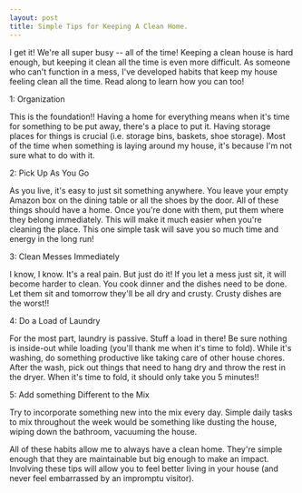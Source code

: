 ```yaml
---
layout: post
title: Simple Tips for Keeping A Clean Home.
---  
```


I get it! We're all super busy -- all of the time! Keeping a clean house is hard enough, but keeping it clean all the time is even more difficult. As someone who can't function in a mess, I've developed habits that keep my house feeling clean all the time. Read along to learn how you can too!  

1: Organization   

This is the foundation!! Having a home for everything means when it's time for something to be put away, there's a place to put it. Having storage places for things is crucial (i.e. storage bins, baskets, shoe storage). Most of the time when something is laying around my house, it's because I'm not sure what to do with it. 

2: Pick Up As You Go

As you live, it's easy to just sit something anywhere. You leave your empty Amazon box on the dining table or all the shoes by the door. All of these things should have a home. Once you're done with them, put them where they belong immediately. This will make it much easier when you're cleaning the place. This one simple task will save you so much time and energy in the long run!

3: Clean Messes Immediately

I know, I know. It's a real pain. But just do it! If you let a mess just sit, it will become harder to clean. You cook dinner and the dishes need to be done. Let them sit and tomorrow they'll be all dry and crusty. Crusty dishes are the worst!! 

4: Do a Load of Laundry

For the most part, laundry is passive. Stuff a load in there! Be sure nothing is inside-out while loading (you'll thank me when it's time to fold). While it's washing, do something productive like taking care of other house chores. After the wash, pick out things that need to hang dry and throw the rest in the dryer. When it's time to fold, it should only take you 5 minutes!!

5: Add something Different to the Mix

Try to incorporate something new into the mix every day. Simple daily tasks to mix throughout the week would be something like dusting the house, wiping down the bathroom, vacuuming the house. 


All of these habits allow me to always have a clean home. They're simple enough that they are maintainable but big enough to make an impact. Involving these tips will allow you to feel better living in your house (and never feel embarrassed by an impromptu visitor). 
